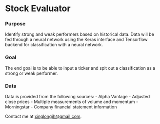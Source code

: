 # Stock Evaluator

<h3>Purpose</h3>
Identify strong and weak performers based on historical data. 
Data will be fed through a neural network using the Keras interface and Tensorflow backend for classification with a neural network.

<h3>Goal</h3>
The end goal is to be able to input a ticker and spit out a classification as a strong or weak performer.

<h3>Data</h3>
Data is provided from the following sources:
- Alpha Vantage
    - Adjusted close prices
    - Multiple measurements of volume and momentum
- Morningstar
    - Company financial statement information
    
Contact me at xinglongjh@gmail.com.  
